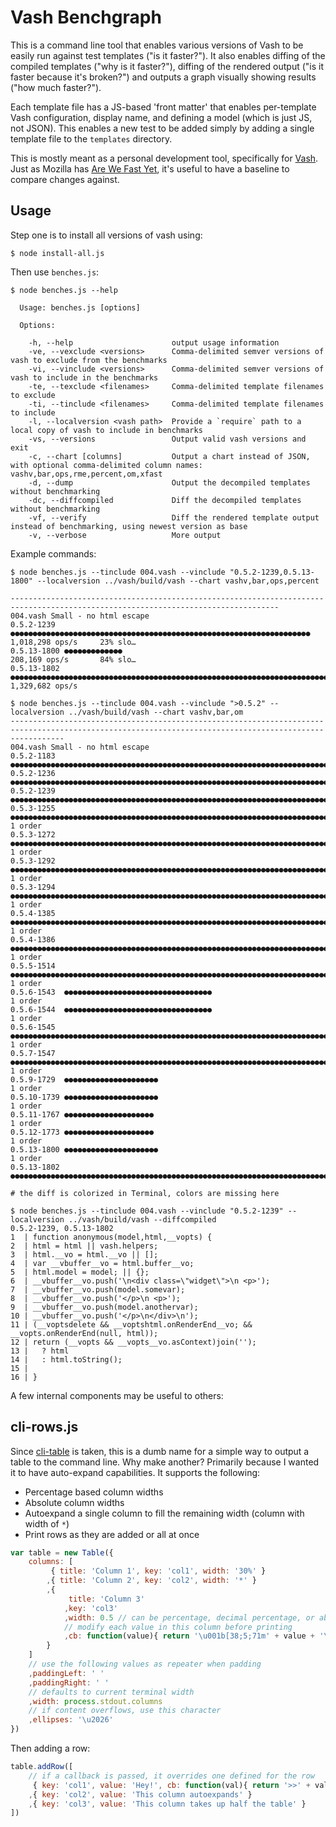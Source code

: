 Vash Benchgraph
===============

This is a command line tool that enables various versions of Vash to be easily run against test templates ("is it faster?"). It also enables diffing of the compiled templates ("why is it faster?"), diffing of the rendered output ("is it faster because it's broken?") and outputs a graph visually showing results ("how much faster?").

Each template file has a JS-based 'front matter' that enables per-template Vash configuration, display name, and defining a model (which is just JS, not JSON). This enables a new test to be added simply by adding a single template file to the `templates` directory.

This is mostly meant as a personal development tool, specifically for [Vash](https://github.com/kirbysayshi/vash). Just as Mozilla has [Are We Fast Yet](http://arewefastyet.com/), it's useful to have a baseline to compare changes against.

Usage
-----

Step one is to install all versions of vash using:

	$ node install-all.js

Then use `benches.js`:

````
$ node benches.js --help

  Usage: benches.js [options]

  Options:

    -h, --help                      output usage information
    -ve, --vexclude <versions>      Comma-delimited semver versions of vash to exclude from the benchmarks
    -vi, --vinclude <versions>      Comma-delimited semver versions of vash to include in the benchmarks
    -te, --texclude <filenames>     Comma-delimited template filenames to exclude
    -ti, --tinclude <filenames>     Comma-delimited template filenames to include
    -l, --localversion <vash path>  Provide a `require` path to a local copy of vash to include in benchmarks
    -vs, --versions                 Output valid vash versions and exit
    -c, --chart [columns]           Output a chart instead of JSON, with optional comma-delimited column names: vashv,bar,ops,rme,percent,om,xfast
    -d, --dump                      Output the decompiled templates without benchmarking
    -dc, --diffcompiled             Diff the decompiled templates without benchmarking
    -vf, --verify                   Diff the rendered template output instead of benchmarking, using newest version as base
    -v, --verbose                   More output
````

Example commands:

````
$ node benches.js --tinclude 004.vash --vinclude "0.5.2-1239,0.5.13-1800" --localversion ../vash/build/vash --chart vashv,bar,ops,percent

----------------------------------------------------------------------------------------------------------------------------------
004.vash Small - no html escape
0.5.2-1239  ●●●●●●●●●●●●●●●●●●●●●●●●●●●●●●●●●●●●●●●●●●●●●●●●●●●●●●●●●●●●●●●●●●●                      1,018,298 ops/s     23% slo… 
0.5.13-1800 ●●●●●●●●●●●●●                                                                            208,169 ops/s       84% slo… 
0.5.13-1802 ●●●●●●●●●●●●●●●●●●●●●●●●●●●●●●●●●●●●●●●●●●●●●●●●●●●●●●●●●●●●●●●●●●●●●●●●●●●●●●●●●●●●●●●● 1,329,682 ops/s
````

````
$ node benches.js --tinclude 004.vash --vinclude ">0.5.2" --localversion ../vash/build/vash --chart vashv,bar,om
--------------------------------------------------------------------------------------------------------------------------------------------------------
004.vash Small - no html escape
0.5.2-1183  ●●●●●●●●●●●●●●●●●●●●●●●●●●●●●●●●●●●●●●●●●●●●●●●●●●●●●●●●●●●●●●●●●●●●●●●●●●●●●●●●●●●●●●●●●●●●●●●●●●●●●●●●●●●●●●●●●●●●●●                      
0.5.2-1236  ●●●●●●●●●●●●●●●●●●●●●●●●●●●●●●●●●●●●●●●●●●●●●●●●●●●●●●●●●●●●●●●●●●●●●●●●●●●●●●●●●●●●●●●●●●●●●●●●●●●●●●●●●●●●●●●●●●●●●                       
0.5.2-1239  ●●●●●●●●●●●●●●●●●●●●●●●●●●●●●●●●●●●●●●●●●●●●●●●●●●●●●●●●●●●●●●●●●●●●●●●●●●●●●●●●●●●●●●●●●●●●●●●●●●●●●●●●●●●●●●●●●●●●                        
0.5.3-1255  ●●●●●●●●●●●●●●●●●●●●●●●●●●●●●●●●●●●●●●●●●●●●●●●●●●●●●●●●●●●●●●●●●●●●●●●●●●●●●●●●●●●●●●●●●●●●●●●●●●●●●●                             1 order  
0.5.3-1272  ●●●●●●●●●●●●●●●●●●●●●●●●●●●●●●●●●●●●●●●●●●●●●●●●●●●●●●●●●●●●●●●●●●●●●●●●●●●●●●●●●●●●●●●●●●●●●●●●●●●●                               1 order  
0.5.3-1292  ●●●●●●●●●●●●●●●●●●●●●●●●●●●●●●●●●●●●●●●●●●●●●●●●●●●●●●●●●●●●●●●●●●●●●●●●●●●●●●●●●●●●●●●●●●●●●●●●●                                  1 order  
0.5.3-1294  ●●●●●●●●●●●●●●●●●●●●●●●●●●●●●●●●●●●●●●●●●●●●●●●●●●●●●●●●●●●●●●●●●●●●●●●●●●●●●●●●●●●●●●●●●●●●●●●●●●●●●●●                            1 order  
0.5.4-1385  ●●●●●●●●●●●●●●●●●●●●●●●●●●●●●●●●●●●●●●●●●●●●●●●●●●●●●●●●●●●●●●●●●●●●●●●●●●●●●●●●●●●●●●●●●●●●●●●●●●●●●●●●●●●                        1 order  
0.5.4-1386  ●●●●●●●●●●●●●●●●●●●●●●●●●●●●●●●●●●●●●●●●●●●●●●●●●●●●●●●●●●●●●●●●●●●●●●●●●●●●●●●●●●●●●●●●●●●●●●●●●●●●●●●●●●                         1 order  
0.5.5-1514  ●●●●●●●●●●●●●●●●●●●●●●●●●●●●●●●●●●●●●●●●●●●●●●●●●●●●●●●●●●●●●●●●●●●●●●●●●●●●●●●●●●●●●●●●●●●●●●                                     1 order  
0.5.6-1543  ●●●●●●●●●●●●●●●●●●●●●●●●●●●●●●●●●                                                                                                  1 order  
0.5.6-1544  ●●●●●●●●●●●●●●●●●●●●●●●●●●●●●●●●●                                                                                                  1 order  
0.5.6-1545  ●●●●●●●●●●●●●●●●●●●●●●●●●●●●●●●●●●●●●●●●●●●●●●●●●●●●●●●●●●●●●●●●●●●●●●●●●●●●●●●●●●                                                 1 order  
0.5.7-1547  ●●●●●●●●●●●●●●●●●●●●●●●●●●●●●●●●●●●●●●●●●●●●●●●●●●●●●●●●●●●●●●●●●●●●●●●●●●●●●●●●●●●●●●●                                            1 order  
0.5.9-1729  ●●●●●●●●●●●●●●●●●●●●●                                                                                                              1 order  
0.5.10-1739 ●●●●●●●●●●●●●●●●●●●●●                                                                                                              1 order  
0.5.11-1767 ●●●●●●●●●●●●●●●●●●●●                                                                                                               1 order  
0.5.12-1773 ●●●●●●●●●●●●●●●●●●●●                                                                                                               1 order  
0.5.13-1800 ●●●●●●●●●●●●●●●●●●●●●                                                                                                              1 order  
0.5.13-1802 ●●●●●●●●●●●●●●●●●●●●●●●●●●●●●●●●●●●●●●●●●●●●●●●●●●●●●●●●●●●●●●●●●●●●●●●●●●●●●●●●●●●●●●●●●●●●●●●●●●●●●●●●●●●●●●●●●●●●●●●●●●●●●●●●●●  
````

````
# the diff is colorized in Terminal, colors are missing here

$ node benches.js --tinclude 004.vash --vinclude "0.5.2-1239" --localversion ../vash/build/vash --diffcompiled
0.5.2-1239, 0.5.13-1802
1  | function anonymous(model,html,__vopts) {
2  | html = html || vash.helpers; 
3  | html.__vo = html.__vo || []; 
4  | var __vbuffer__vo = html.buffer__vo; 
5  | html.model = model; || {}; 
6  | __vbuffer__vo.push('\n<div class=\"widget\">\n	<p>'); 
7  | __vbuffer__vo.push(model.somevar); 
8  | __vbuffer__vo.push('</p>\n	<p>'); 
9  | __vbuffer__vo.push(model.anothervar); 
10 | __vbuffer__vo.push('</p>\n</div>\n'); 
11 | (__voptsdelete && __voptshtml.onRenderEnd__vo; && __vopts.onRenderEnd(null, html)); 
12 | return (__vopts && __vopts__vo.asContext)join(''); 
13 |   ? html 
14 |   : html.toString(); 
15 | 
16 | }
````

A few internal components may be useful to others:

cli-rows.js
-----------

Since [cli-table](https://github.com/LearnBoost/cli-table) is taken, this is a dumb name for a simple way to output a table to the command line. Why make another? Primarily because I wanted it to have auto-expand capabilities. It supports the following:

* Percentage based column widths
* Absolute column widths
* Autoexpand a single column to fill the remaining width (column with width of `*`)
* Print rows as they are added or all at once

````js
var table = new Table({
	columns: [
		 { title: 'Column 1', key: 'col1', width: '30%' }
		,{ title: 'Column 2', key: 'col2', width: '*' }
		,{
			 title: 'Column 3'
			,key: 'col3'
			,width: 0.5 // can be percentage, decimal percentage, or absolute column count
			// modify each value in this column before printing
			,cb: function(value){ return '\u001b[38;5;71m' + value + '\u001b[39m' }
		}
	]
	// use the following values as repeater when padding
	,paddingLeft: ' '
	,paddingRight: ' '
	// defaults to current terminal width
	,width: process.stdout.columns
	// if content overflows, use this character
	,ellipses: '\u2026'
})
````

Then adding a row:

````js
table.addRow([
	// if a callback is passed, it overrides one defined for the row
	 { key: 'col1', value: 'Hey!', cb: function(val){ return '>>' + val + '<<' } }
	,{ key: 'col2', value: 'This column autoexpands' }
	,{ key: 'col3', value: 'This column takes up half the table' }
])
````
